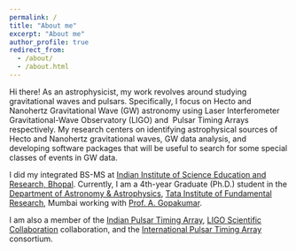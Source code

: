 ```yaml
---
permalink: /
title: "About me"
excerpt: "About me"
author_profile: true
redirect_from: 
  - /about/
  - /about.html
---
```


Hi there! As an astrophysicist, my work revolves around studying gravitational waves and pulsars. Specifically, I focus on Hecto and Nanohertz Gravitational Wave (GW) astronomy using Laser Interferometer Gravitational-Wave Observatory (LIGO) and  Pulsar Timing Arrays respectively. My research centers on identifying astrophysical sources of Hecto and Nanohertz gravitational waves, GW data analysis, and developing software packages that will be useful to search for some special classes of events in GW data.

I did my integrated BS-MS at [Indian Institute of Science Education and Research, Bhopal](https://www.iiserb.ac.in/). Currently, I am a 4th-year Graduate (Ph.D.) student in the [Department of Astronomy & Astrophysics](https://www.tifr.res.in/~daa/), [Tata Institute of Fundamental Research](https://main.tifr.res.in/), Mumbai working with [Prof. A. Gopakumar](https://inspirehep.net/literature?sort=mostrecent&size=25&page=1&q=GOPAKUMAR%20ACHAMVEEDU).

I am also a member of the [Indian Pulsar Timing Array](http://inpta.iitr.ac.in/), [LIGO Scientific Collaboration](https://www.ligo.caltech.edu/) collaboration, and the [International Pulsar Timing Array](http://ipta4gw.org/) consortium.
